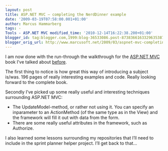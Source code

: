 ```yaml
---
layout: post
title: ASP.NET MVC – completing the NerdDinner example
date: '2009-03-19T07:58:00.001+01:00'
author: Marcus Hammarberg
tags: -
Tools - ASP.NET MVC modified_time: '2010-12-14T16:22:38.200+01:00'
blogger_id: tag:blogger.com,1999:blog-36533086.post-8738366163329635387
blogger_orig_url: http://www.marcusoft.net/2009/03/aspnet-mvc-completing-nerddinner.html
---
```



I am now done with the run-through the walkthrough for the
<a href="http://www.asp.net/mvc/" target="_blank">ASP.NET MVC</a> book
I’ve talked about <a
href="http://www.marcusoft.net/2009/03/aspnet-mvc-nerd-dinner-example.html"
target="_blank">before</a>.

The first thing to notice is how great this way of introducing a subject
is/was. 196 pages of really interesting examples and code. Really
looking forward to the complete book.

Secondly I’ve picked up some really useful and interesting techniques
surrounding ASP.NET MVC:

-   The UpdateModel-method, or rather not using it. You can specify an
    inparameter to an ActionMethod (of the same type as in the View) and
    the framework will fill it out with data from the form.
-   There are some really useful attributes in the framework, such as
    Authorize.

I also learned some lessons surrounding my repositories that I’ll need
to include in the sprint planner helper project. I’ll get back to that…
